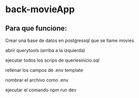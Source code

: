 # back-movieApp

## Para que funcione:

Crear una base de datos en postgressql que se llame movies

abrir querytools (arriba a la izquierda)

ejecutar todos los scrips de queriesinicio.sql

rellenar los campos de .env template 

nombrar el archivo como .env

ejecutar el comando npm run dev 

